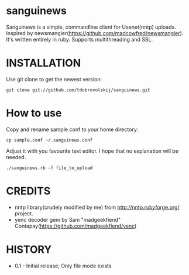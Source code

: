 sanguinews
==========

Sanguinews is a simple, commandline client for Usenet(nntp) uploads. Inspired by newsmangler(https://github.com/madcowfred/newsmangler). It's written entirely in ruby. Supports multithreading and SSL.

INSTALLATION
============
Use git clone to get the newest version:

    git clone git://github.com/tdobrovolskij/sanguinews.git

How to use
==========
Copy and rename sample.conf to your home directory:

    cp sample.conf ~/.sanguinews.conf

Adjust it with you favourite text editor. I hope that no explanation will be needed.

    ./sanguinews.rb -f file_to_upload

CREDITS
=======
* nntp library(crudely modified by me) from http://nntp.rubyforge.org/ project.
* yenc decoder gem by Sam "madgeekfiend" Contapay(https://github.com/madgeekfiend/yenc)

HISTORY
=======
* 0.1 - Initial release; Only file mode exists
